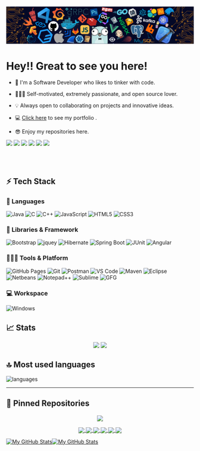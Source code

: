 [![](./src/header_.png)](#)

# Hey!! Great to see you here!

- 📖 I'm a Software Developer who likes to tinker with code.

- 🧑🏻‍💻 Self-motivated, extremely passionate, and open source lover.

- 💡 Always open to collaborating on projects and innovative ideas.

- 💻 [Click here](https://dharamveer-here.github.io/) to see my portfolio .
- 😎 Enjoy my repositories here.

<p>
    <img src="https://views.whatilearened.today/views/github/dharamveer-here/views.svg"/>
    <a href="https://github.com/dveersingh000?tab=followers"><img src="https://img.shields.io/github/followers/dharamveer-here?color=%234CC61E&label=GitHub%20Followers%20%3A"/></a>
    <a href="https://github.com/dveersingh000?tab=repositories"><img src="https://badges.frapsoft.com/os/v2/open-source.svg?v=103"/></a>
    <a href="https://github.com/Naereen/badges"><img src="https://img.shields.io/badge/badges-awesome-green.svg"/></a>
    <a href="mailto:dveersingh000@gmail.com?subject=[GitHub]%20🔥%20Ask%20me%20anything&body=Hello%20Bayrem%2C%0A%0AI am%20sending%20you%20this%20mail%20after%20seeing%20your%20GitHub profile%20to..."><img src="https://img.shields.io/badge/Ask%20me-anything-1abc9c.svg"/></a>
    <a href="https://www.microsoft.com/en-in/"><img src="https://img.shields.io/badge/Windows-0078D6?logo=windows"/></a>
   
  </p>
</p>
<br/><br/>

## ⚡ Tech Stack

### 🚀 Languages

![Java](https://img.shields.io/badge/Java-ED8B00?style=for-the-badge&logo=java&logoColor=white)
![C](https://img.shields.io/badge/C-00599C?style=for-the-badge&logo=c&logoColor=white)
![C++](https://img.shields.io/badge/C%2B%2B-00599C?style=for-the-badge&logo=c%2B%2B&logoColor=white)
![JavaScript](https://img.shields.io/badge/JavaScript-323330?style=for-the-badge&logo=javascript&logoColor=F7DF1E)
![HTML5](https://img.shields.io/badge/HTML5-E34F26?style=for-the-badge&logo=html5&logoColor=white)
![CSS3](https://img.shields.io/badge/CSS3-1572B6?style=for-the-badge&logo=css3&logoColor=white)

### 🧩 Libraries & Framework

![Bootstrap](https://img.shields.io/badge/Bootstrap-563D7C?style=for-the-badge&logo=bootstrap&logoColor=white)
![jquey](https://img.shields.io/badge/jQuery-0769AD?style=for-the-badge&logo=jquery&logoColor=white)
![Hibernate](https://img.shields.io/badge/Hibernate-59666C?style=for-the-badge&logo=Hibernate&logoColor=white)
![Spring Boot](https://img.shields.io/badge/Spring_Boot-F2F4F9?style=for-the-badge&logo=spring-boot)
![JUnit](https://img.shields.io/badge/Junit5-25A162?style=for-the-badge&logo=junit5&logoColor=white)
![Angular](https://img.shields.io/badge/Angular-DD0031?style=for-the-badge&logo=angular&logoColor=white)

### 🧑🏻‍💻 Tools & Platform

![GitHub Pages](https://img.shields.io/badge/GitHub_Pages-100000?style=for-the-badge&logo=github&logoColor=white)
![Git](https://img.shields.io/badge/Git-F05032?style=for-the-badge&logo=git&logoColor=white)
![Postman](https://img.shields.io/badge/Postman-FF6C37?style=for-the-badge&logo=Postman&logoColor=white)
![VS Code](https://img.shields.io/badge/Visual_Studio_Code-0078D4?style=for-the-badge&logo=visual%20studio%20code&logoColor=white)
![Maven](https://img.shields.io/badge/apache_maven-C71A36?style=for-the-badge&logo=apachemaven&logoColor=white)
![Eclipse](https://img.shields.io/badge/Eclipse-2C2255?style=for-the-badge&logo=eclipse&logoColor=white)
![Netbeans](https://img.shields.io/badge/apache%20netbeans-1B6AC6?style=for-the-badge&logo=apache%20netbeans%20IDE&logoColor=white)
![Notepad++](https://img.shields.io/badge/Notepad++-90E59A.svg?style=for-the-badge&logo=notepad%2B%2B&logoColor=black)
![Sublime](https://img.shields.io/badge/sublime_text-%23575757.svg?&style=for-the-badge&logo=sublime-text&logoColor=important)
![GFG](https://img.shields.io/badge/GeeksforGeeks-298D46?style=for-the-badge&logo=geeksforgeeks&logoColor=white)

### 💻 Workspace

![Windows](https://img.shields.io/badge/Windows-0078D6?style=for-the-badge&logo=windows&logoColor=white)

## 📈 Stats

<p align="center">
  <img width="48%" src="https://github-readme-stats.vercel.app/api?username=dharamveer-here&show_icons=true&hide_border=true&theme=radical" />
  <img width="48%" src="https://github-readme-streak-stats.herokuapp.com/?user=dharamveer-here&hide_border=true&theme=radical" />
</p>

## 🔝 Most used languages

  <img alt="languages" src="https://github-readme-stats.vercel.app/api/top-langs/?username=dharamveer-here&layout=compact&hide_border=true&theme=radical" />

---

## 📕 Pinned Repositories

<p align="center">
<a href="https://dharamveer-here.github.io" target="_blank">  
  <img align="center" src="https://github-readme-stats.vercel.app/api/pin/?username=dharamveer-here&repo=dharamveer-here.github.io&hide_border=true&theme=radical" />
</a>

<p align="center">
<a href="https://github.com/dharamveer-here/ECommerce">
  <img align="center" src="https://github-readme-stats.vercel.app/api/pin/?username=dharamveer-here&repo=ECommerce&hide_border=true&theme=radical" />
</a>

<a href="https://github.com/dharamveer-here/InHandMedi">
  <img align="center" src="https://github-readme-stats.vercel.app/api/pin/?username=dharamveer-here&repo=InHandMedi&hide_border=true&theme=radical" />
</a>

<a href="https://github.com/dharamveer-here/Terminal-Portfolio">
  <img align="center" src="https://github-readme-stats.vercel.app/api/pin/?username=dharamveer-here&repo=Terminal-Portfolio&hide_border=true&theme=radical" />
</a>

<a href="https://github.com/dharamveer-here/Group-Chatting-app">
  <img align="center" src="https://github-readme-stats.vercel.app/api/pin/?username=dharamveer-here&repo=Group-Chatting-app&hide_border=true&theme=radical" />
</a>

<a href="https://github.com/dharamveer-here/Book-Review-webapp">
  <img align="center" src="https://github-readme-stats.vercel.app/api/pin/?username=dharamveer-here&repo=Book-Review-webapp&hide_border=true&theme=radical" />
</a>

<a href="https://github.com/dharamveer-here/Library-management-system">
  <img align="center" src="https://github-readme-stats.vercel.app/api/pin/?username=dharamveer-here&repo=Library-management-system&hide_border=true&theme=radical" />
</a>

</p>

<p align="center">
   
   <a href="https://github.com/dharamveer-here#gh-light-mode-only"><img src="https://raw.githubusercontent.com/dharamveer-here/dharamveer-here/output/github-contribution-grid-snake-default.svg#gh-light-mode-only" alt="My GitHub Stats"/></a><a href="https://github.com/dharamveer-here#gh-dark-mode-only"><img src="https://github.com/dharamveer-here/dharamveer-here/blob/output/github-contribution-grid-snake.svg#gh-dark-mode-only" alt="My GitHub Stats"/></a>
</p>
